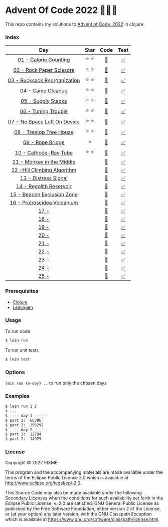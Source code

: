 # Advent Of Code 2022 :christmas_tree::santa::gift:

This repo contains my solutions to [Advent of Code, 2022](https://adventofcode.com/2022) in clojure.

### Index

|                                 Day                                 |     Star      |                 Code                  |                     Test                      |
|:-------------------------------------------------------------------:|:-------------:|:-------------------------------------:|:---------------------------------------------:|
|    [01 - Calorie Counting](https://adventofcode.com/2022/day/1)     | :star: :star: | [:page_facing_up:](src/aoc/day01.clj) | [:white_check_mark:](test/aoc/day01_test.clj) |
|   [02 - Rock Paper Scissors](https://adventofcode.com/2022/day/2)   | :star: :star: | [:page_facing_up:](src/aoc/day02.clj) | [:white_check_mark:](test/aoc/day02_test.clj) |
| [03 - Rucksack Reorganization](https://adventofcode.com/2022/day/3) | :star: :star: | [:page_facing_up:](src/aoc/day03.clj) | [:white_check_mark:](test/aoc/day03_test.clj) |
|      [04 - Camp Cleanup](https://adventofcode.com/2022/day/4)       | :star: :star: | [:page_facing_up:](src/aoc/day04.clj) | [:white_check_mark:](test/aoc/day04_test.clj) |
|      [05 - Supply Stacks](https://adventofcode.com/2022/day/5)      | :star: :star: | [:page_facing_up:](src/aoc/day05.clj) | [:white_check_mark:](test/aoc/day05_test.clj) |
|     [06 - Tuning Trouble](https://adventofcode.com/2022/day/6)      | :star: :star: | [:page_facing_up:](src/aoc/day06.clj) | [:white_check_mark:](test/aoc/day06_test.clj) |
| [07 - No Space Left On Device](https://adventofcode.com/2022/day/7) | :star: :star: | [:page_facing_up:](src/aoc/day07.clj) | [:white_check_mark:](test/aoc/day07_test.clj) |
|   [08 - Treetop Tree House](https://adventofcode.com/2022/day/8)    | :star: :star: | [:page_facing_up:](src/aoc/day08.clj) | [:white_check_mark:](test/aoc/day08_test.clj) |
|       [09 - Rope Bridge](https://adventofcode.com/2022/day/9)       |    :star:     | [:page_facing_up:](src/aoc/day09.clj) | [:white_check_mark:](test/aoc/day09_test.clj) |
|    [10 - Cathode-Ray Tube](https://adventofcode.com/2022/day/10)    | :star: :star: | [:page_facing_up:](src/aoc/day10.clj) | [:white_check_mark:](test/aoc/day10_test.clj) |
|  [11 - Monkey in the Middle](https://adventofcode.com/2022/day/11)  |               | [:page_facing_up:](src/aoc/day11.clj) | [:white_check_mark:](test/aoc/day11_test.clj) |
| [12 -Hill Climbing Algorithm](https://adventofcode.com/2022/day/12) |               | [:page_facing_up:](src/aoc/day12.clj) | [:white_check_mark:](test/aoc/day12_test.clj) |
|    [13 - Distress Signal](https://adventofcode.com/2022/day/13)     |               | [:page_facing_up:](src/aoc/day13.clj) | [:white_check_mark:](test/aoc/day13_test.clj) |
|   [14 - Regolith Reservoir](https://adventofcode.com/2022/day/14)   |               | [:page_facing_up:](src/aoc/day14.clj) | [:white_check_mark:](test/aoc/day14_test.clj) |
| [15 - Beacon Exclusion Zone](https://adventofcode.com/2022/day/15)  |               | [:page_facing_up:](src/aoc/day15.clj) | [:white_check_mark:](test/aoc/day15_test.clj) |
| [16 - Proboscidea Volcanium](https://adventofcode.com/2022/day/16)  |               | [:page_facing_up:](src/aoc/day16.clj) | [:white_check_mark:](test/aoc/day16_test.clj) |
|            [17 - ](https://adventofcode.com/2022/day/17)            |               | [:page_facing_up:](src/aoc/day17.clj) | [:white_check_mark:](test/aoc/day17_test.clj) |
|            [18 - ](https://adventofcode.com/2022/day/18)            |               | [:page_facing_up:](src/aoc/day18.clj) | [:white_check_mark:](test/aoc/day18_test.clj) |
|            [19 - ](https://adventofcode.com/2022/day/19)            |               | [:page_facing_up:](src/aoc/day19.clj) | [:white_check_mark:](test/aoc/day19_test.clj) |
|            [20 - ](https://adventofcode.com/2022/day/20)            |               | [:page_facing_up:](src/aoc/day20.clj) | [:white_check_mark:](test/aoc/day20_test.clj) |
|            [21 - ](https://adventofcode.com/2022/day/21)            |               | [:page_facing_up:](src/aoc/day21.clj) | [:white_check_mark:](test/aoc/day21_test.clj) |
|            [22 - ](https://adventofcode.com/2022/day/22)            |               | [:page_facing_up:](src/aoc/day22.clj) | [:white_check_mark:](test/aoc/day22_test.clj) |
|            [23 - ](https://adventofcode.com/2022/day/23)            |               | [:page_facing_up:](src/aoc/day23.clj) | [:white_check_mark:](test/aoc/day23_test.clj) |
|            [24 - ](https://adventofcode.com/2022/day/24)            |               | [:page_facing_up:](src/aoc/day24.clj) | [:white_check_mark:](test/aoc/day24_test.clj) |
|            [25 - ](https://adventofcode.com/2022/day/25)            |               | [:page_facing_up:](src/aoc/day25.clj) | [:white_check_mark:](test/aoc/day25_test.clj) |


### Prerequisites

- [Clojure](https://clojure.org/releases/downloads)
- [Leiningen](https://leiningen.org/)


### Usage

To run code

```bash
$ lein run
```

To run unit tests

```bash
$ lein test
```

### Options

`lein run {n-day} ..` to run only the chosen days

### Examples

```bash
$ lein run 1 2
$ ...
$ ---- day 1 ------
$ part 1:  66306
$ part 2:  195292
$ ---- day 2 ------
$ part 1:  12794
$ part 2:  14979
```

### License

Copyright © 2022 FIXME

This program and the accompanying materials are made available under the
terms of the Eclipse Public License 2.0 which is available at
http://www.eclipse.org/legal/epl-2.0.

This Source Code may also be made available under the following Secondary
Licenses when the conditions for such availability set forth in the Eclipse
Public License, v. 2.0 are satisfied: GNU General Public License as published by
the Free Software Foundation, either version 2 of the License, or (at your
option) any later version, with the GNU Classpath Exception which is available
at https://www.gnu.org/software/classpath/license.html.
